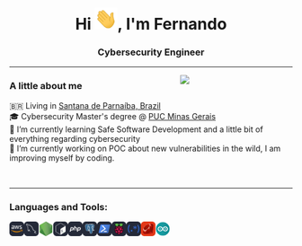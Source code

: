 <h1 align="center">Hi <img src="https://raw.githubusercontent.com/ABSphreak/ABSphreak/master/gifs/Hi.gif" width="40px" />, I'm Fernando</h1>
<h3 align="center">Cybersecurity Engineer</h3>


---


<img align='right' src='https://user-images.githubusercontent.com/5713670/87202985-820dcb80-c2b6-11ea-9f56-7ec461c497c3.gif' width='200"'>

### A little about me

🇧🇷 Living in [Santana de Parnaíba, Brazil](https://www.google.com/maps/place/Santana+de+Parna%C3%ADba+-+Polvilho,+Santana+de+Parna%C3%ADba+-+SP/data=!4m2!3m1!1s0x94cf1b48cc9f4fbd:0x9e2a5b9e0e692e6c?sa=X&ved=2ahUKEwiUyraYp5rtAhVtCrkGHSCiAKgQ8gEwFnoECA0QAQ)</br>
🎓 Cybersecurity Master's degree @ [PUC Minas Gerais](https://www.pucminas.br/destaques/Paginas/default.aspx)</br>
🌱 I’m currently learning Safe Software Development and a little bit of everything regarding cybersecurity</br>
🔭 I’m currently working on POC about new vulnerabilities in the wild, I am improving myself by coding.

</br>

---

### Languages and Tools:
<img align="left" width="26px" src="https://raw.githubusercontent.com/tandpfun/skill-icons/59059d9d1a2c092696dc66e00931cc1181a4ce1f/icons/AWS-Dark.svg"/>
<img align="left" width="26px" src="https://raw.githubusercontent.com/tandpfun/skill-icons/59059d9d1a2c092696dc66e00931cc1181a4ce1f/icons/MySQL-Dark.svg"/>
<img align="left" width="26px" src="https://raw.githubusercontent.com/github/explore/80688e429a7d4ef2fca1e82350fe8e3517d3494d/topics/nodejs/nodejs.png" />
<img align="left" width="26px" src="https://raw.githubusercontent.com/tandpfun/skill-icons/59059d9d1a2c092696dc66e00931cc1181a4ce1f/icons/Bash-Dark.svg" />
<img align="left" width="26px" src="https://raw.githubusercontent.com/tandpfun/skill-icons/59059d9d1a2c092696dc66e00931cc1181a4ce1f/icons/PHP-Dark.svg" />
<img align="left" width="26px" src="https://raw.githubusercontent.com/tandpfun/skill-icons/59059d9d1a2c092696dc66e00931cc1181a4ce1f/icons/PostgreSQL-Dark.svg" />
<img align="left" width="26px" src="https://raw.githubusercontent.com/tandpfun/skill-icons/59059d9d1a2c092696dc66e00931cc1181a4ce1f/icons/Powershell-Dark.svg" />
<img align="left" width="26px" src="https://raw.githubusercontent.com/tandpfun/skill-icons/59059d9d1a2c092696dc66e00931cc1181a4ce1f/icons/RaspberryPi-Dark.svg" />
<img align="left" width="26px" src="https://raw.githubusercontent.com/tandpfun/skill-icons/59059d9d1a2c092696dc66e00931cc1181a4ce1f/icons/Regex-Dark.svg" />
<img align="left" width="26px" src="https://raw.githubusercontent.com/tandpfun/skill-icons/59059d9d1a2c092696dc66e00931cc1181a4ce1f/icons/Ruby.svg" />
<img align="left" width="26px" src="https://raw.githubusercontent.com/github/explore/80688e429a7d4ef2fca1e82350fe8e3517d3494d/topics/arduino/arduino.png" />






<!--
**Fernando-olv/Fernando-olv** is a ✨ _special_ ✨ repository because its `README.md` (this file) appears on your GitHub profile.

Here are some ideas to get you started:

- 🔭 I’m currently working on ...
- 🌱 I’m currently learning ...
- 👯 I’m looking to collaborate on ...
- 🤔 I’m looking for help with ...
- 💬 Ask me about ...
- 📫 How to reach me: ...
- 😄 Pronouns: ...
- ⚡ Fun fact: ...
-->
